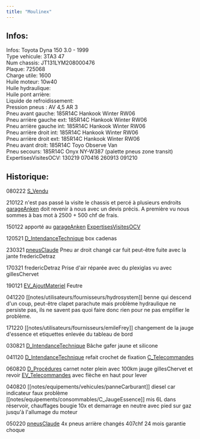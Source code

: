 ```yaml
---
title: "Moulinex"
---
```


## Infos:
Infos: Toyota Dyna 150 3.0 - 1999\
Type vehicule: 3TA3 47\
Num chassis: JT131LYM208000476\
Plaque: 725068\
Charge utile: 1600\
Huile moteur: 10w40\
Huile hydraulique:\
Huile pont arrière:\
Liquide de refroidissement:\
Pression pneus : AV 4,5 AR 3\
Pneu avant gauche: 185R14C Hankook Winter RW06\
Pneu arrière gauche ext: 185R14C Hankook Winter RW06\
Pneu arrière gauche int: 185R14C Hankook Winter RW06\
Pneu arrière droit int: 185R14C Hankook Winter RW06\
Pneu arrière droit ext: 185R14C Hankook Winter RW06\
Pneu avant droit: 185R14C Toyo Observe Van\
Pneu secours: 185R14C Onyx NY-W387 (palette pneus zone transit)\
ExpertisesVisitesOCV: 130219 070416 260913 091210

## Historique:
080222 [S_Vendu](notes/statut/S_Vendu.md)

210122 n'est pas passé la visite le chassis et percé à plusieurs endroits [garageAnken](notes/equipements/vehicules/garageAnken.md) doit revenir à nous avec un devis précis. A première vu nous sommes à bas mot à 2500 + 500 chf de frais.

150122 apporté au [garageAnken](notes/equipements/vehicules/garageAnken.md) [ExpertisesVisitesOCV](notes/equipements/vehicules/ExpertisesVisitesOCV.md) 

120521 [D_IntendanceTechnique](notes/departements/D_IntendanceTechnique.md) box cadenas 

230321 [pneusClaude](notes/equipements/vehicules/pneusClaude.md) Pneu ar droit changé car fuit peut-être fuite avec la jante fredericDetraz

170321 fredericDetraz Prise d'air réparée avec du plexiglas vu avec gillesChervet

190121 [EV_AjoutMateriel](notes/equipements/vehicules/EV_AjoutMateriel.md) Feutre

041220 [[notes/utilisateurs/fournisseurs/hydrosystem]] benne qui descend d'un coup, peut-être clapet parachute mais problème hydraulique ne persiste pas, ils ne savent pas quoi faire donc rien pour ne pas emplifier le problème.

171220 [[notes/utilisateurs/fournisseurs/emileFrey]] changement de la jauge d'essence et etiquettes enlevée du tableau de bord

030821 [D_IntendanceTechnique](notes/departements/D_IntendanceTechnique.md) Bâche gafer jaune et silicone

041120 [D_IntendanceTechnique](notes/departements/D_IntendanceTechnique.md) refait crochet de fixation [C_Telecommandes](notes/equipements/consommables/C_Telecommandes.md)

060820 [D_Procédures](notes/departements/D_Procédures.md) carnet noter plein avec 100km jauge gillesChervet et revoir [EV_Telecommandes](notes/equipements/vehicules/EV_Telecommandes.md) avec flèche en haut pour lever

040820 [[notes/equipements/vehicules/panneCarburant]] diesel car indicateur faux problème [[notes/equipements/consommables/C_JaugeEssence]] mis 6L dans réservoir, chauffages bougie 10x et demarrage en neutre avec pied sur gaz jusqu'à l'allumage du moteur 

050220 [pneusClaude](notes/equipements/vehicules/pneusClaude.md) 4x pneus arrière changés 407chf 24 mois garantie choque



